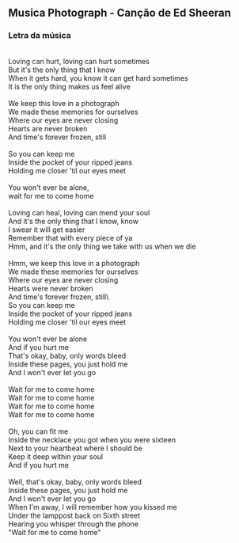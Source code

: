 ## Musica Photograph - Canção de Ed Sheeran

### Letra da música
\
Loving can hurt, loving can hurt sometimes\
But it's the only thing that I know\
When it gets hard, you know it can get hard sometimes\
It is the only thing makes us feel alive\
\
We keep this love in a photograph\
We made these memories for ourselves\
Where our eyes are never closing\
Hearts are never broken\
And time's forever frozen, still\
\
So you can keep me\
Inside the pocket of your ripped jeans\
Holding me closer 'til our eyes meet\
\
You won't ever be alone,\
wait for me to come home\
\
Loving can heal, loving can mend your soul\
And it's the only thing that I know, know\
I swear it will get easier\
Remember that with every piece of ya\
Hmm, and it's the only thing we take with us when we die\
\
Hmm, we keep this love in a photograph\
We made these memories for ourselves\
Where our eyes are never closing\
Hearts were never broken\
And time's forever frozen, still\   
So you can keep me\
Inside the pocket of your ripped jeans\
Holding me closer 'til our eyes meet\
\
You won't ever be alone\
And if you hurt me\
That's okay, baby, only words bleed\
Inside these pages, you just hold me\
And I won't ever let you go\
\
Wait for me to come home\
Wait for me to come home\
Wait for me to come home\
Wait for me to come home\
\
Oh, you can fit me\
Inside the necklace you got when you were sixteen\
Next to your heartbeat where I should be\
Keep it deep within your soul\
And if you hurt me\
\
Well, that's okay, baby, only words bleed\
Inside these pages, you just hold me\
And I won't ever let you go\
When I'm away, I will remember how you kissed me\
Under the lamppost back on Sixth street\
Hearing you whisper through the phone\
"Wait for me to come home"
